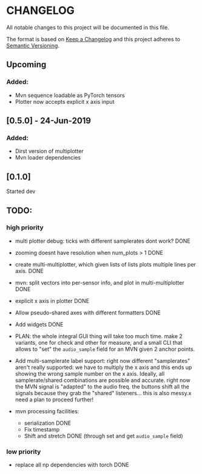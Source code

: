 # CHANGELOG
All notable changes to this project will be documented in this file.

The format is based on [Keep a Changelog](https://keepachangelog.com/en/1.0.0/)
and this project adheres to [Semantic Versioning](https://semver.org/spec/v2.0.0.html).


## Upcoming

### Added:

* Mvn sequence loadable as PyTorch tensors
* Plotter now accepts explicit x axis input

## [0.5.0] - 24-Jun-2019

### Added:

* Dirst version of multiplotter
* Mvn loader dependencies


## [0.1.0]

Started dev



## TODO:


### high priority

* multi plotter debug: ticks with different samplerates dont work? DONE
* zooming doesnt have resolution when num_plots > 1 DONE

* create multi-multiplotter, which given lists of lists plots multiple lines per axis. DONE

* mvn: split vectors into per-sensor info, and plot in multi-multiplotter DONE

* explicit x axis in plotter DONE

* Allow pseudo-shared axes with different formatters DONE

* Add widgets DONE

* PLAN: the whole integral GUI thing will take too much time. make 2 variants, one for check and other for measure, and a small CLI that allows to "set" the `audio_sample` field for an MVN given 2 anchor points.



* Add multi-samplerate label support: right now different "samplerates" aren't really supported: we have to multiply the x axis and this ends up showing the wrong sample number on the x axis. Ideally, all samplerate/shared combinations are possible and accurate. right now the MVN signal is "adapted" to the audio freq. the buttons shift all the signals because they grab the "shared" listeners... this is also messy.x need a plan to proceed further!

* mvn processing facilities:
  * serialization DONE
  * Fix timestamp
  * Shift and stretch DONE (through set and get `audio_sample` field)


### low priority
* replace all np dependencies with torch DONE
